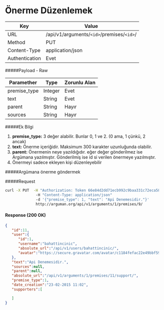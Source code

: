 Önerme Düzenlemek
=======================
| Key             | Value              |
| ----------------|--------------------|
| URL             | /api/v1/arguments/`<id>`/premises/`<id>`/ |
| Method          | PUT               |
| Content-Type    | application/json   |
| Authentication  | Evet               |


#####Payload - Raw

| Paramether    | Type     |  Zorunlu Alan |
| ------------- | ---------| --------------|
| premise_type  | Integer  |  Evet         |
| text          | String   |  Evet         |
| parent        | String   |  Hayır        |
| sources       | String   |  Hayır        |


#####Ek Bilgi
1. **premise_type:** 3 değer alabilir. Bunlar 0, 1 ve 2. (0 ama, 1 çünkü, 2 ancak)
2. **text:** Önerme içeriğidir. Maksimum 300 karakter uzunluğunda olabilir.
3. **parent:** Önermenin neye yazıldığıdır. eğer değer gönderilmez ise Argümana yazılmıştır. Gönderilmiş ise id si verilen önermeye yazılmıştır.
4. Önermeyi sadece ekleyen kişi düzenleyebilir


#####Argümana önerme göndermek

#####Request

```bash
curl -X PUT  -H "Authorization: Token 66e84d2dd71ecb992c9baa331c72eca58f239909"
              -H "Content-Type: application/json"
              -d '{"premise_type": 1, "text": "Api Denemesidir."}'
              http://arguman.org/api/v1/arguments/1/premises/9/
```

#### Response (200 OK)

```json
{
   "id":11,
   "user":{
      "id":1,
      "username":"bahattincinic",
      "absolute_url":"/api/v1/users/bahattincinic/",
      "avatar":"https://secure.gravatar.com/avatar/c1184fefac22e49bbf59e3775ef6e9dd.jpg?s=80&r=g&d=mm"
   },
   "text":"Api Denemesidir.",
   "sources":null,
   "parent":null,
   "absolute_url":"/api/v1/arguments/1/premises/11/support/",
   "premise_type":1,
   "date_creation":"23-02-2015 11:02",
   "supporters":[

   ]
}
```
